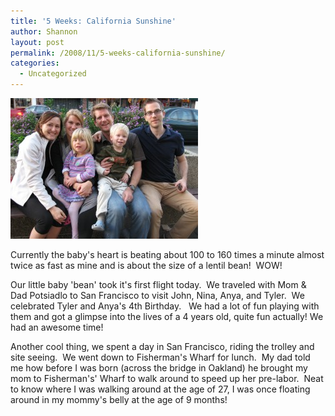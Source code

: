 ```yaml
---
title: '5 Weeks: California Sunshine'
author: Shannon
layout: post
permalink: /2008/11/5-weeks-california-sunshine/
categories:
  - Uncategorized
---
```


<img src="/wp-content/uploads/2009/04/202.jpg" alt="" />

Currently the baby's heart is beating about 100 to 160 times a minute almost twice as fast as mine and is about the size of a lentil bean!  WOW!

Our little baby 'bean' took it's first flight today.  We traveled with Mom & Dad Potsiadlo to San Francisco to visit John, Nina, Anya, and Tyler.  We celebrated Tyler and Anya's 4th Birthday.   We had a lot of fun playing with them and got a glimpse into the lives of a 4 years old, quite fun actually! We had an awesome time!

Another cool thing, we spent a day in San Francisco, riding the trolley and site seeing.  We went down to Fisherman's Wharf for lunch.  My dad told me how before I was born (across the bridge in Oakland) he brought my mom to Fisherman's' Wharf to walk around to speed up her pre-labor.  Neat to know where I was walking around at the age of 27, I was once floating around in my mommy's belly at the age of 9 months!